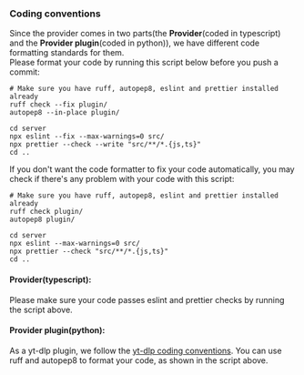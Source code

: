 ### Coding conventions

Since the provider comes in two parts(the **Provider**(coded in typescript) and the **Provider plugin**(coded in python)), we have different code formatting standards for them.  
Please format your code by running this script below before you push a commit:

```shell
# Make sure you have ruff, autopep8, eslint and prettier installed already
ruff check --fix plugin/
autopep8 --in-place plugin/

cd server
npx eslint --fix --max-warnings=0 src/
npx prettier --check --write "src/**/*.{js,ts}"
cd ..
```

If you don't want the code formatter to fix your code automatically, you may check if there's any problem with your code with this script:

```shell
# Make sure you have ruff, autopep8, eslint and prettier installed already
ruff check plugin/
autopep8 plugin/

cd server
npx eslint --max-warnings=0 src/
npx prettier --check "src/**/*.{js,ts}"
cd ..
```

#### **Provider**(typescript):
Please make sure your code passes eslint and prettier checks by running the script above.

#### **Provider plugin**(python):
As a yt-dlp plugin, we follow the [yt-dlp coding conventions](https://github.com/yt-dlp/yt-dlp/blob/master/CONTRIBUTING.md#yt-dlp-coding-conventions). You can use ruff and autopep8 to format your code, as shown in the script above.
